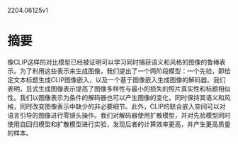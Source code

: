 2204.06125v1

# 摘要

像CLIP这样的对比模型已经被证明可以学习同时捕获语义和风格的图像的鲁棒表示。为了利用这些表示来生成图像，我们提出了一个两阶段模型：一个先验，即给定文本标题生成CLIP图像嵌入，以及一个基于图像嵌入生成图像的解码器。我们表明，显式生成图像表示提高了图像多样性与最小的损失的照片真实性和标题相似性。我们以图像表示为条件的解码器也可以产生图像的变化，同时保持其语义和风格，同时改变图像表示中缺少的非必要细节。此外，CLIP的联合嵌入空间可以对语言引导的图像进行零镜头操作。我们对解码器使用扩散模型，并对先验模型同时使用自回归模型和扩散模型进行实验，发现后者的计算效率更高，并产生更高质量的样本。





